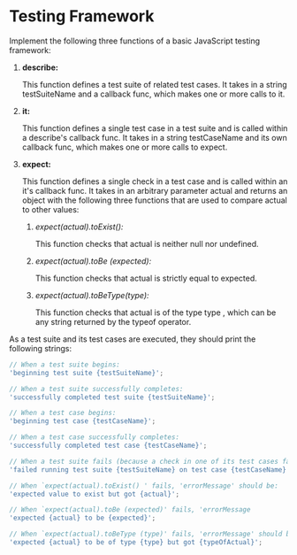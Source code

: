 # Testing Framework

Implement the following three functions of a basic JavaScript testing framework:

1. **describe:**

   This function defines a test suite of related test cases. It takes in a string testSuiteName and a callback func, which makes one or more calls to it.

2. **it:**

   This function defines a single test case in a test suite and is called within a describe's callback func. It takes in a string testCaseName and its own callback func, which makes one or more calls to expect.

3. **expect:**

   This function defines a single check in a test case and is called within an it's callback func. It takes in an arbitrary parameter actual and returns an object with the following three functions that are used to compare actual to other values:

   1. _expect(actual).toExist():_

      This function checks that actual is neither null nor undefined.

   2. _expect(actual).toBe (expected):_

      This function checks that actual is strictly equal to expected.

   3. _expect(actual).toBeType(type):_

      This function checks that actual is of the type type , which can be any string returned by the typeof operator.

As a test suite and its test cases are executed, they should print the following strings:

```javascript
// When a test suite begins:
'beginning test suite {testSuiteName}';

// When a test suite successfully completes:
'successfully completed test suite {testSuiteName}';

// When a test case begins:
'beginning test case {testCaseName}';

// When a test case successfully completes:
'successfully completed test case {testCaseName}';

// When a test suite fails (because a check in one of its test cases fails):
'failed running test suite {testSuiteName} on test case {testCaseName} with error message {errorMessage}';

// When `expect(actual).toExist() ' fails, 'errorMessage' should be:
'expected value to exist but got {actual}';

// When `expect(actual).toBe (expected)' fails, 'errorMessage
'expected {actual} to be {expected}';

// When `expect(actual).toBeType (type)' fails, 'errorMessage' should be:
'expected {actual} to be of type {type} but got {typeOfActual}';
```
